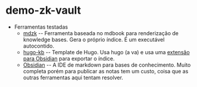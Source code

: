 # demo-zk-vault

- Ferramentas testadas
  - [mdzk](https://github.com/mdzk-rs/mdzk) -- Ferramenta baseada no mdbook para renderização de knowledge bases. Gera o próprio índice. É um executável autocontido.
  - [hugo-kb](https://github.com/lucasew/hugo-kb) -- Template de Hugo. Usa hugo (a va) e usa uma [extensão para Obsidian](https://github.com/lucasew/obsidian-metadump) para exportar o índice.
  - [Obsidian](https://obsidian.md/) -- A IDE de markdown para bases de conhecimento. Muito completa porém para publicar as notas tem um custo, coisa que as outras ferramentas aqui tentam resolver.
